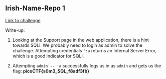 ## Irish-Name-Repo 1

[Link to challenge](https://play.picoctf.org/practice/challenge/80)

Write-up:

1. Looking at the Support page in the web application, there is a hint towards SQLi.
We probably need to login as admin to solve the challenge. Attempting credentials
`':a` returns an Internal Server Error, which is a good indicator for SQLi.

2. Attempting `admin'-- :a` successfully logs us in as `admin` and gets us the flag:
**picoCTF{s0m3_SQL_f8adf3fb}**